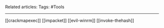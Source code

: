 Related articles: 
Tags: #Tools 

---

[[crackmapexec]]
[[impacket]]
[[evil-winrm]]
[[invoke-thehash]]
